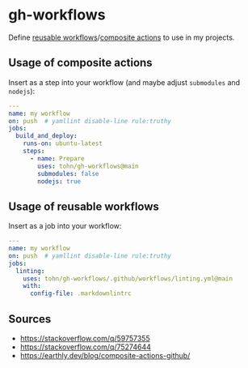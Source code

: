 # gh-workflows

Define [reusable workflows][workflows]/[composite actions][actions] to
use in my projects.

## Usage of composite actions

Insert as a step into your workflow (and maybe adjust `submodules` and
`nodejs`):

```yml
---
name: my workflow
on: push  # yamllint disable-line rule:truthy
jobs:
  build_and_deploy:
    runs-on: ubuntu-latest
    steps:
      - name: Prepare
        uses: tohn/gh-workflows@main
        submodules: false
        nodejs: true
```

## Usage of reusable workflows

Insert as a job into your workflow:

```yml
---
name: my workflow
on: push  # yamllint disable-line rule:truthy
jobs:
  linting:
    uses: tohn/gh-workflows/.github/workflows/linting.yml@main
    with:
      config-file: .markdownlintrc
```

## Sources

* <https://stackoverflow.com/q/59757355>
* <https://stackoverflow.com/q/75274644>
* <https://earthly.dev/blog/composite-actions-github/>

[actions]: https://docs.github.com/en/actions/creating-actions/creating-a-composite-action
[workflows]: https://docs.github.com/en/actions/using-workflows/reusing-workflows
